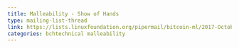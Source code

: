 ```yaml
---
title: Malleability - Show of Hands
type: mailing-list-thread
link: https://lists.linuxfoundation.org/pipermail/bitcoin-ml/2017-October/000350.html
categories: bchtechnical malleability
---
```





